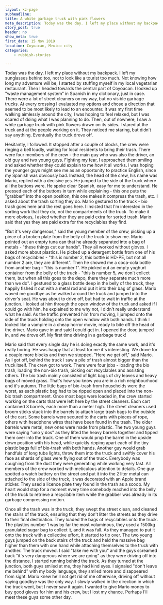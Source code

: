 ```yaml
---
layout: kz-page
subheadline: 
title: A white garbage truck with pink flowers
meta_description: Today was the day. I left my place without my backpack. I left my sunglasses behind too, not to look like a tourist too much. Not knowing how long my adventure will be, I started by stuffing myself in my local vegetarian restaurant. Then I headed towards the central part of Coyoacan. I looked up "waste management system" in Spanish in my dictionary, just in case.
story_post: true
header: no
show_meta: true
first_date: 15 Nov 2019
location: Coyoacán, Mexico city
categories:
    - rubbish-stories

---
```


Today was the day. I left my place without my backpack. I left my sunglasses behind too, not to look like a tourist too much. Not knowing how long my adventure will be, I started by stuffing myself in my local vegetarian restaurant. Then I headed towards the central part of Coyoacan. I looked up "waste management system" in Spanish in my dictionary, just in case. There were a lot of street cleaners on my way, but no visible garbage trucks. At every crossing I evaluated my options and chose a direction that seemed to be most likely to lead to an encounter. It was my first time walking aimlessly around the city, I was hoping to feel relaxed, but I was scared of doing what I was planning to do. Then, out of nowhere, I saw a white garbage truck with pink flowers drawn on its sides. I stared at the truck and at the people working on it. They noticed me staring, but didn't say anything. Eventually the truck drove off. 

Hesitantly, I followed. It stopped after a couple of blocks, the crew were ringing a bell loudly, waiting for local residents to bring their trash. There were four members of the crew - the main guy who was also the driver, an old guy and two young guys. Fighting my fear, I approached them smiling and asked whether they could explain to me how it all works. I was hoping the younger guys might see me as an opportunity to practice English, since my Spanish was obviously bad. Instead, the head of the crew, his name was Mario, replied with a decisive yes. He jumped to the side of the truck where all the buttons were. He spoke clear Spanish, easy for me to understand. He pressed each of the buttons in turn while explaining - this one puts the "grabber" into the open position, this one makes it compress the trash, etc. I asked about the trash sorting they do. Mario gestured to the truck - bio trash goes here and the rest goes here. I insisted that I'm interested in the sorting work that they do, not the compartments of the truck. To make it more obvious, I asked whether they are paid extra for sorted trash. Mario said that yes they are paid extra for the recyclables they find. 

"But it's very dangerous," said the young member of the crew, picking up a piece of a broken plate from the belly of the truck to show me. Mario pointed out an empty tuna can that he already separated into a bag of metals - "these things cut our hands". They all worked without gloves. I asked more about plastics. He picked up a detergent bottle from one of his bags of recyclables - "this is number 2, this bottle is HD-PE, but not all number 2 are, they are different". Then he showed me a coca-cola bottle from another bag - "this is number 1". He picked out an empty yoghurt container from the belly of the truck - "this is number 5, we don't collect them, but when all this goes to the depo, there they separate much more than we do". I gestured to a glass bottle deep in the belly of the truck, they happily fished it out with a metal rod and put it into their bag of glass. Mario waved me goodbye as he walked around the truck and jumped into the driver's seat. He was about to drive off, but had to wait in traffic at the junction. I looked at him through the open window of the truck and asked if I could go with him, he explained to me why not, I didn't really understand what he said. As the traffic prevented him from moving, I jumped onto the side of the truck holding onto the open window with both hands. I think I looked like a vampire in a cheap horror movie, ready to bite off the head of the driver. Mario gave in and said I could get in. I opened the door, jumped in, and we drove off. My first time driving in a garbage truck! 

Mario said that every single day he is doing exactly the same work, and it's really boring. He was happy that at least for me it's interesting. We drove for a couple more blocks and then we stopped. "Here we get off," said Mario. As I got off, behind the truck I saw a pile of trash almost bigger than the truck itself. The crew got to work. There were four jobs - loading the bio trash, loading the non-bio trash, picking out recyclables and assisting others. The bio trash mainly consisted of light bags of dry leaves and heavy bags of moved grass. That's how you know you are in a rich neighbourhood and it's autumn. The little bags of bio-trash from households were the worst, as each plastic bag had to be ripped open and placed into the non-bio trash compartment. Once most bags were loaded in, the crew started working on the carts that were left here by the street cleaners. Each cart contained 3 barrels, each more than a meter high. The street cleaners used broom sticks stuck into the barrels to attach large trash bags to the outside of the cart. Some barrels were secured to the carts with pieces of rope, others with headphone wires that have been found in the trash. The older barrels were metal, new ones were made from plastic. The two young guys were saying "uno y dos" as they lifted the heavy barrels together and tipped them over into the truck. One of them would prop the barrel in the upside down position with his head, while quickly ripping apart each of the tiny plastic bags full of bio-trash with both hands. Another guy would grab handfuls of long tube lights, throw them into the truck and swiftly cover his face as shards of glass were flying out of the truck. Everybody was coughing from the dust they were generating while working very fast. All members of the crew worked with meticulous attention to details. One guy spotted a watch battery on the street and put it into the 2 liter metal can attached to the side of the truck, it was decorated with an Apple brand sticker. They used a licence plate they found in the trash as a scoop. My heart would stop for a moment every time somebody reached into the belly of the truck to retrieve a recyclable item while the grabber was already in its garbage compressing motion.

Once all the trash was in the truck, they swept the street clean, and cleaned the stairs of the truck, ensuring that they don't litter the streets as they drive to their final destination. They loaded the bags of recyclables onto the truck. The plastics number 1 was by far the most voluminous, they used a 1500kg granulated sugar bag to collect it, and it was full. As they managed to put it onto the truck with a collective effort, it started to tip over. The two young guys jumped on the back stairs of the truck and held the massive bag higher than them with one hand while attaching themselves to the truck with another. The truck moved. I said "take me with you" and the guys screamed back "it's very dangerous where we are going" as they were driving off into the distance. I started running behind the truck. As they turned at the junction, both guys smiled at me, they had kind eyes. I signaled "don't leave me behind" with my body language, they smiled more and disappeared from sight. Mario knew he'll not get rid of me otherwise, driving off without saying goodbye was the only way. I slowly walked in the direction in which the truck went, but I never saw it again. I wanted to give Mario money to buy good gloves for him and his crew, but I lost my chance. Perhaps I'll meet these guys some other day.